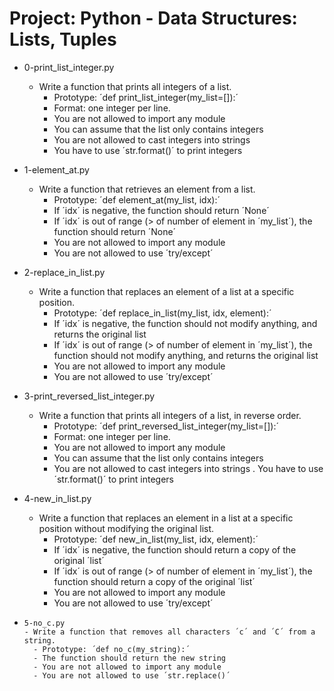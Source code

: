 # Project: Python - Data Structures: Lists, Tuples

*   0-print_list_integer.py
    - Write a function that prints all integers of a list.
      - Prototype: ´def print_list_integer(my_list=[]):´
      - Format: one integer per line.
      - You are not allowed to import any module
      - You can assume that the list only contains integers
      - You are not allowed to cast integers into strings
      - You have to use ´str.format()´ to print integers

*   1-element_at.py
    - Write a function that retrieves an element from a list.
      - Prototype: ´def element_at(my_list, idx):´
      - If ´idx´ is negative, the function should return ´None´
      - If ´idx´ is out of range (> of number of element in ´my_list´), the function should return ´None´
      - You are not allowed to import any module
      - You are not allowed to use ´try/except´

*   2-replace_in_list.py
    - Write a function that replaces an element of a list at a specific position.
      - Prototype: ´def replace_in_list(my_list, idx, element):´
      - If ´idx´ is negative, the function should not modify anything, and returns the original list
      - If ´idx´ is out of range (> of number of element in ´my_list´), the function should not modify anything, and returns the original list
      - You are not allowed to import any module
      - You are not allowed to use ´try/except´

*   3-print_reversed_list_integer.py
    - Write a function that prints all integers of a list, in reverse order.
      - Prototype: ´def print_reversed_list_integer(my_list=[]):´
      - Format: one integer per line. 
      - You are not allowed to import any module
      - You can assume that the list only contains integers
      - You are not allowed to cast integers into strings
      . You have to use ´str.format()´ to print integers

*    4-new_in_list.py
     - Write a function that replaces an element in a list at a specific position without modifying the original list.
       - Prototype: ´def new_in_list(my_list, idx, element):´
       - If ´idx´ is negative, the function should return a copy of the original ´list´
       - If ´idx´ is out of range (> of number of element in ´my_list´), the function should return a copy of the original ´list´
       - You are not allowed to import any module
       - You are not allowed to use ´try/except´

*     5-no_c.py
      - Write a function that removes all characters ´c´ and ´C´ from a string.
        - Prototype: ´def no_c(my_string):´
        - The function should return the new string
        - You are not allowed to import any module
        - You are not allowed to use ´str.replace()´
